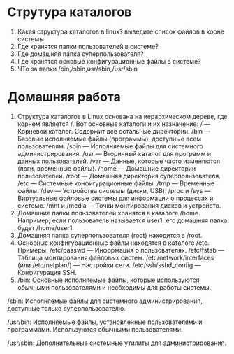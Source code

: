 # Струтура каталогов

1) Какая структура каталогов в linux? выведите список файлов в корне системы
2) Где хранятся папки пользователей в системе?
3) Где домашняя папка суперпользователя?
4) Где хранятся основые конфигурационные файлы в системе?
5) ЧТо за папки /bin,/sbin,usr/sbin,/usr/sbin

# Домашняя работа
1) Структура каталогов в Linux основана на иерархическом дереве, где корнем является /. Вот основные каталоги и их назначение:
/ — Корневой каталог. Содержит все остальные директории.
/bin — Базовые исполняемые файлы (программы), доступные всем пользователям.
/sbin — Исполняемые файлы для системного администрирования.
/usr — Вторичный каталог для программ и данных пользователей.
/var — Данные, которые часто изменяются (логи, временные файлы).
/home — Домашние директории пользователей.
/root — Домашняя директория суперпользователя.
/etc — Системные конфигурационные файлы.
/tmp — Временные файлы.
/dev — Устройства системы (диски, USB).
/proc и /sys — Виртуальные файловые системы для информации о процессах и системе.
/mnt и /media — Точки монтирования дисков и устройств.
2) Домашние папки пользователей хранятся в каталоге /home.
Например, если пользователь называется user1, его домашняя папка будет /home/user1.
3) Домашняя папка суперпользователя (root) находится в /root.
4) Основные конфигурационные файлы находятся в каталоге /etc.
Примеры:
/etc/passwd — Информация о пользователях.
/etc/fstab — Таблица монтирования файловых систем.
/etc/network/interfaces (или /etc/netplan/) — Настройки сети.
/etc/ssh/sshd_config — Конфигурация SSH.
5) /bin:
Основные исполняемые файлы, которые используются обычными пользователями и необходимы для работы системы.

/sbin:
Исполняемые файлы для системного администрирования, доступные только суперпользователю.

/usr/bin:
Исполняемые файлы, установленные пользователями и программами. Используются обычными пользователями.

/usr/sbin:
Дополнительные системные утилиты для администрирования.
